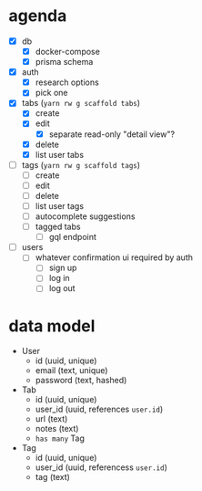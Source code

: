 # agenda

- [x] db
  - [x] docker-compose
  - [x] prisma schema
- [x] auth
  - [x] research options
  - [x] pick one
- [x] tabs (`yarn rw g scaffold tabs`)
  - [x] create
  - [x] edit
    - [x] separate read-only "detail view"?
  - [x] delete
  - [x] list user tabs
- [ ] tags (`yarn rw g scaffold tags`)
  - [ ] create
  - [ ] edit
  - [ ] delete
  - [ ] list user tags
  - [ ] autocomplete suggestions
  - [ ] tagged tabs
    - [ ] gql endpoint
- [ ] users
  - [ ] whatever confirmation ui required by auth
    - [ ] sign up
    - [ ] log in
    - [ ] log out

# data model

- User
  - id (uuid, unique)
  - email (text, unique)
  - password (text, hashed)
- Tab
  - id (uuid, unique)
  - user_id (uuid, references `user.id`)
  - url (text)
  - notes (text)
  - `has many` Tag
- Tag
  - id (uuid, unique)
  - user_id (uuid, referencess `user.id`)
  - tag (text)
